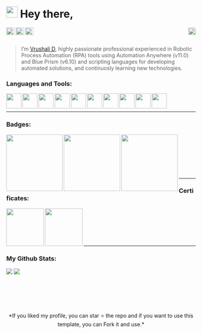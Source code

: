 <img src="https://media.giphy.com/media/hvRJCLFzcasrR4ia7z/giphy.gif" width="30px"> Hey there, 
==========
<p align="left">
  <img align="right" height="20" src="https://vbr.wocr.tk/badge?page_id=vrushalird.vrushalird">
  <a href="https://www.linkedin.com/in/vrushali-daware-2a6a08138/" >
    <img align="left" height="20" src="https://raw.githubusercontent.com/peterthehan/peterthehan/master/assets/linkedin.svg" alt="LinkedIn Profile" width="22px"/>
  </a>
  <a href="https://twitter.com/Vrushali__D" >
    <img align="left" height="20" src="https://raw.githubusercontent.com/peterthehan/peterthehan/master/assets/twitter.svg" alt="Twitter Profile" width="22px"/>
  </a>
  <a href="mailto:vrushali.geek@gmail.com" >
    <img align="left" height="20" src="https://github.com/vrushalird/assets/raw/images/mail.png" alt="Email" width="22px"/>
  </a>
</p>
 <!---https://visitor-badge.glitch.me/badge?page_id=vrushalird.vrushalird---->
<br><br>


> I’m [Vrushali D](https://github.com/vrushalird), highly passionate professional experienced in Robotic Process Automation (RPA) tools using Automation Anywhere (v11.0) and Blue Prism (v6.10) and scripting languages for developing automated solutions, and continuosly learning new technologies.  


### Languages and Tools:


<img align="left" height="40" src="https://github.com/vrushalird/assets/raw/images/automationanywhere.png">
<img align="left" height="40" src="https://github.com/vrushalird/assets/raw/images/blueprism.png">
<img align="left" height="40" src="https://github.com/vrushalird/assets/raw/images/java.jpg"> 
<img align="left" height="40" src="https://github.com/vrushalird/assets/raw/images/cpp.png">
<img align="left" height="40" src="https://github.com/vrushalird/assets/raw/images/c-programming.png">
<img align="left" height="40" src="https://github.com/vrushalird/assets/raw/images/csharp.png">
<img align="left" height="40" src="https://github.com/vrushalird/assets/raw/images/dotnet.png">
<img align="left" height="40" src="https://github.com/vrushalird/assets/raw/images/html5.png">
<img align="left" height="40" src="https://github.com/vrushalird/assets/raw/images/css3.png">
<img align="left" height="40" src="https://github.com/vrushalird/assets/raw/images/github.png">

<br><br>
***
### Badges:
<a href="https://certificates.automationanywhere.com/363355d9-f408-4b43-a67e-ee72578333f0">
  <img align="left" width="150" height="150" src="https://github.com/vrushalird/assets/raw/images/botdeveloper-v11.png">
</a>
<a href="https://certificates.automationanywhere.com/5ac14009-e370-4dda-a484-494e685ac904">
<img align="left" width="150" height="150" src="https://github.com/vrushalird/assets/raw/images/controlroomadmin.png">
</a>
<a href="https://certificates.automationanywhere.com/9414ed67-b327-462f-bbd8-6e60544ff0bb">
<img align="left" width="150" height="150" src="https://github.com/vrushalird/assets/raw/images/technicalsupportspec.png">
</a>


<br><br>
<br><br>
<br><br>
***
### Certificates:
<a href="https://certificates.automationanywhere.com/d3a21306-198a-4408-9c58-85463623cb9b">
  <img align="left" width="100" height="100" src="https://github.com/vrushalird/assets/raw/images/rf4w613j_1680715629283.pdf">
</a>
<a href="https://www.credly.com/badges/f6b7fc00-f28c-4e64-b48d-786832d509d1?source=linked_in_profile">
  <img align="left" width="100" height="100" src="https://github.com/vrushalird/assets/raw/images/Badge-MSAzureFundamentals.png">
</a>


<br><br>  
<br><br>
***
### My Github Stats:

![](https://github-readme-stats.vercel.app/api?username=vrushalird&show_icons=true)
![](https://github-readme-stats.vercel.app/api/top-langs/?username=vrushalird&layout=compact)


<br><br>  
 ---
<p align="center">
  *If you liked my profile, you can star ⭐ the repo and if you want to use this template, you can Fork it and use.* 
</p>
<!---
<p align="left"> <img src="https://github-readme-stats.vercel.app/api?username=vrushalird&show_icons=true" alt="vrushalird" /></p>

![Top Langs](https://github-readme-stats.vercel.app/api/top-langs/?username=vrushalird&layout=compact)](https://github.com/vrushalird/github-readme-stats)
 👀 🌱 📫 💼
<img src="https://media.giphy.com/media/3ohhwFmrcYqKEHg3Kw/giphy.gif" width="25px">
<img src="https://media.giphy.com/media/VDNDX5BhKKz0YsJkl0/giphy.gif" width="25px">
<a href="https://www.java.com/" target="_blank"> 
<a href="https://www.w3schools.com/cpp/" target="_blank">
 <a href="https://www.cprogramming.com/" target="_blank">
<img src="https://github-readme-stats.vercel.app/api?username=vrushalird&show_icons=true&theme=gotham" alt="vrushalird" />
<code><a href="https://www.w3schools.com/css/" target="_blank"><img align="left" alt="CSS3" width="40px" src="https://github.com/vrushalird/test-repo/raw/images/css3.jpg?raw=true" /></a></code>
<code><a href="https://www.w3.org/html/" target="_blank"><img align="left" alt="HTML5" width="40px" src="https://github.com/vrushalird/test-repo/raw/images/html.png?raw=true" /></a></code>
<code><img align="left" alt="Java" width="80px" src="https://github.com/vrushalird/test-repo/raw/images/java.jpg?raw=true"/></code>
<code><img height="40" src="https://raw.githubusercontent.com/github/explore/80688e429a7d4ef2fca1e82350fe8e3517d3494d/topics/mysql/mysql.png"></code>
<code><img height="40" src="https://raw.githubusercontent.com/github/explore/80688e429a7d4ef2fca1e82350fe8e3517d3494d/topics/git/git.png"></code>
<code><img height="40" src="https://raw.githubusercontent.com/github/explore/80688e429a7d4ef2fca1e82350fe8e3517d3494d/topics/cpp/cpp.png"></code>
<code><img height="40" src="https://raw.githubusercontent.com/github/explore/80688e429a7d4ef2fca1e82350fe8e3517d3494d/topics/javascript/javascript.png"></code>
<code><img height="20" src="https://raw.githubusercontent.com/github/explore/80688e429a7d4ef2fca1e82350fe8e3517d3494d/topics/vue/vue.png"></code>
<code><img height="20" src="https://raw.githubusercontent.com/github/explore/80688e429a7d4ef2fca1e82350fe8e3517d3494d/topics/react/react.png"></code>
<code><img height="20" src="https://raw.githubusercontent.com/github/explore/5c058a388828bb5fde0bcafd4bc867b5bb3f26f3/topics/graphql/graphql.png"></code>
<code><img height="20" src="https://raw.githubusercontent.com/github/explore/80688e429a7d4ef2fca1e82350fe8e3517d3494d/topics/nodejs/nodejs.png"></code>
<code><img height="20" src="https://raw.githubusercontent.com/github/explore/80688e429a7d4ef2fca1e82350fe8e3517d3494d/topics/firebase/firebase.png"></code>
<code><img height="20" src="https://raw.githubusercontent.com/github/explore/80688e429a7d4ef2fca1e82350fe8e3517d3494d/topics/python/python.png"></code>
![](https://visitor-badge.glitch.me/badge?page_id=vrushalird.vrushalird)
vrushalird/vrushalird is a ✨ special ✨ repository because its `README.md` (this file) appears on your GitHub profile.
You can click the Preview link to take a look at your changes.
![visitors](https://visitor-badge.glitch.me/badge?page_id=page.id&left_color=green&right_color=red)
<img align="right" alt="GIF" src="https://github.com/abhisheknaiidu/abhisheknaiidu/blob/master/code.gif?raw=true" width="500" height="320" />
--->
<br/>

